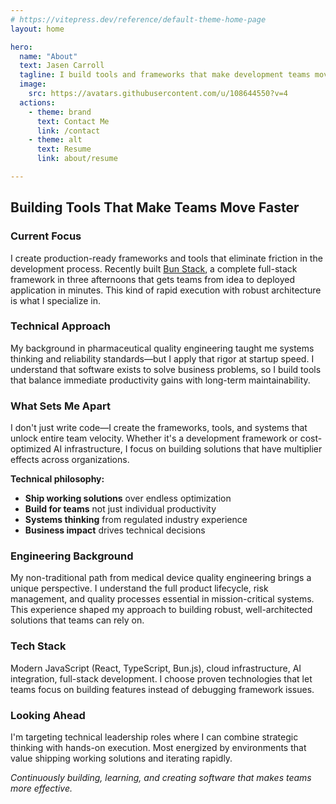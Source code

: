 ```yaml
---
# https://vitepress.dev/reference/default-theme-home-page
layout: home

hero:
  name: "About"
  text: Jasen Carroll
  tagline: I build tools and frameworks that make development teams move faster. Full-stack engineer focused on creating solutions that unlock team velocity and business value.
  image:
    src: https://avatars.githubusercontent.com/u/108644550?v=4
  actions:
    - theme: brand
      text: Contact Me
      link: /contact
    - theme: alt
      text: Resume
      link: about/resume

---
```


## Building Tools That Make Teams Move Faster

### Current Focus

I create production-ready frameworks and tools that eliminate friction in the development process. Recently built [Bun Stack](https://bun-stack.jasenc.dev), a complete full-stack framework in three afternoons that gets teams from idea to deployed application in minutes. This kind of rapid execution with robust architecture is what I specialize in.

### Technical Approach

My background in pharmaceutical quality engineering taught me systems thinking and reliability standards—but I apply that rigor at startup speed. I understand that software exists to solve business problems, so I build tools that balance immediate productivity gains with long-term maintainability.

### What Sets Me Apart

I don't just write code—I create the frameworks, tools, and systems that unlock entire team velocity. Whether it's a development framework or cost-optimized AI infrastructure, I focus on building solutions that have multiplier effects across organizations.

**Technical philosophy:**
- **Ship working solutions** over endless optimization
- **Build for teams** not just individual productivity  
- **Systems thinking** from regulated industry experience
- **Business impact** drives technical decisions

### Engineering Background

My non-traditional path from medical device quality engineering brings a unique perspective. I understand the full product lifecycle, risk management, and quality processes essential in mission-critical systems. This experience shaped my approach to building robust, well-architected solutions that teams can rely on.

### Tech Stack

Modern JavaScript (React, TypeScript, Bun.js), cloud infrastructure, AI integration, full-stack development. I choose proven technologies that let teams focus on building features instead of debugging framework issues.

### Looking Ahead

I'm targeting technical leadership roles where I can combine strategic thinking with hands-on execution. Most energized by environments that value shipping working solutions and iterating rapidly.

*Continuously building, learning, and creating software that makes teams more effective.*